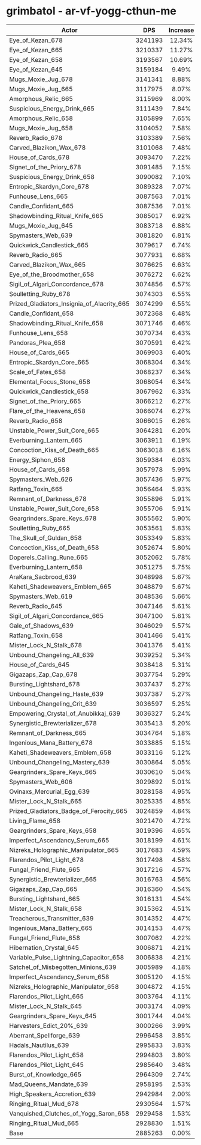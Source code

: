 # grimbatol - ar-vf-yogg-cthun-me
| Actor | DPS | Increase |
|---|:---:|:---:|
|Eye_of_Kezan_678|3241193|12.34%|
|Eye_of_Kezan_665|3210337|11.27%|
|Eye_of_Kezan_658|3193567|10.69%|
|Eye_of_Kezan_645|3159184|9.49%|
|Mugs_Moxie_Jug_678|3141341|8.88%|
|Mugs_Moxie_Jug_665|3117975|8.07%|
|Amorphous_Relic_665|3115969|8.00%|
|Suspicious_Energy_Drink_665|3111439|7.84%|
|Amorphous_Relic_658|3105899|7.65%|
|Mugs_Moxie_Jug_658|3104052|7.58%|
|Reverb_Radio_678|3103389|7.56%|
|Carved_Blazikon_Wax_678|3101068|7.48%|
|House_of_Cards_678|3093470|7.22%|
|Signet_of_the_Priory_678|3091485|7.15%|
|Suspicious_Energy_Drink_658|3090082|7.10%|
|Entropic_Skardyn_Core_678|3089328|7.07%|
|Funhouse_Lens_665|3087563|7.01%|
|Candle_Confidant_665|3087536|7.01%|
|Shadowbinding_Ritual_Knife_665|3085017|6.92%|
|Mugs_Moxie_Jug_645|3083718|6.88%|
|Spymasters_Web_639|3081820|6.81%|
|Quickwick_Candlestick_665|3079617|6.74%|
|Reverb_Radio_665|3077931|6.68%|
|Carved_Blazikon_Wax_665|3076625|6.63%|
|Eye_of_the_Broodmother_658|3076272|6.62%|
|Sigil_of_Algari_Concordance_678|3074856|6.57%|
|Soulletting_Ruby_678|3074303|6.55%|
|Prized_Gladiators_Insignia_of_Alacrity_665|3074299|6.55%|
|Candle_Confidant_658|3072368|6.48%|
|Shadowbinding_Ritual_Knife_658|3071746|6.46%|
|Funhouse_Lens_658|3070734|6.43%|
|Pandoras_Plea_658|3070591|6.42%|
|House_of_Cards_665|3069903|6.40%|
|Entropic_Skardyn_Core_665|3068304|6.34%|
|Scale_of_Fates_658|3068237|6.34%|
|Elemental_Focus_Stone_658|3068054|6.34%|
|Quickwick_Candlestick_658|3067962|6.33%|
|Signet_of_the_Priory_665|3066212|6.27%|
|Flare_of_the_Heavens_658|3066074|6.27%|
|Reverb_Radio_658|3066015|6.26%|
|Unstable_Power_Suit_Core_665|3064281|6.20%|
|Everburning_Lantern_665|3063911|6.19%|
|Concoction_Kiss_of_Death_665|3063018|6.16%|
|Energy_Siphon_658|3059384|6.03%|
|House_of_Cards_658|3057978|5.99%|
|Spymasters_Web_626|3057436|5.97%|
|Ratfang_Toxin_665|3056464|5.93%|
|Remnant_of_Darkness_678|3055896|5.91%|
|Unstable_Power_Suit_Core_658|3055706|5.91%|
|Geargrinders_Spare_Keys_678|3055562|5.90%|
|Soulletting_Ruby_665|3053561|5.83%|
|The_Skull_of_Guldan_658|3053349|5.83%|
|Concoction_Kiss_of_Death_658|3052674|5.80%|
|Doperels_Calling_Rune_665|3052062|5.78%|
|Everburning_Lantern_658|3051275|5.75%|
|AraKara_Sacbrood_639|3048998|5.67%|
|Kaheti_Shadeweavers_Emblem_665|3048879|5.67%|
|Spymasters_Web_619|3048536|5.66%|
|Reverb_Radio_645|3047146|5.61%|
|Sigil_of_Algari_Concordance_665|3047100|5.61%|
|Gale_of_Shadows_639|3046029|5.57%|
|Ratfang_Toxin_658|3041466|5.41%|
|Mister_Lock_N_Stalk_678|3041376|5.41%|
|Unbound_Changeling_All_639|3039252|5.34%|
|House_of_Cards_645|3038418|5.31%|
|Gigazaps_Zap_Cap_678|3037754|5.29%|
|Bursting_Lightshard_678|3037437|5.27%|
|Unbound_Changeling_Haste_639|3037387|5.27%|
|Unbound_Changeling_Crit_639|3036597|5.25%|
|Empowering_Crystal_of_Anubikkaj_639|3036327|5.24%|
|Synergistic_Brewterializer_678|3035413|5.20%|
|Remnant_of_Darkness_665|3034764|5.18%|
|Ingenious_Mana_Battery_678|3033885|5.15%|
|Kaheti_Shadeweavers_Emblem_658|3033116|5.12%|
|Unbound_Changeling_Mastery_639|3030864|5.05%|
|Geargrinders_Spare_Keys_665|3030610|5.04%|
|Spymasters_Web_606|3029892|5.01%|
|Ovinaxs_Mercurial_Egg_639|3028158|4.95%|
|Mister_Lock_N_Stalk_665|3025335|4.85%|
|Prized_Gladiators_Badge_of_Ferocity_665|3024859|4.84%|
|Living_Flame_658|3021470|4.72%|
|Geargrinders_Spare_Keys_658|3019396|4.65%|
|Imperfect_Ascendancy_Serum_665|3018199|4.61%|
|Nizreks_Holographic_Manipulator_665|3017683|4.59%|
|Flarendos_Pilot_Light_678|3017498|4.58%|
|Fungal_Friend_Flute_665|3017216|4.57%|
|Synergistic_Brewterializer_665|3016763|4.56%|
|Gigazaps_Zap_Cap_665|3016360|4.54%|
|Bursting_Lightshard_665|3016131|4.54%|
|Mister_Lock_N_Stalk_658|3015362|4.51%|
|Treacherous_Transmitter_639|3014352|4.47%|
|Ingenious_Mana_Battery_665|3014153|4.47%|
|Fungal_Friend_Flute_658|3007062|4.22%|
|Hibernation_Crystal_645|3006871|4.21%|
|Variable_Pulse_Lightning_Capacitor_658|3006838|4.21%|
|Satchel_of_Misbegotten_Minions_639|3005989|4.18%|
|Imperfect_Ascendancy_Serum_658|3005120|4.15%|
|Nizreks_Holographic_Manipulator_658|3004872|4.15%|
|Flarendos_Pilot_Light_665|3003764|4.11%|
|Mister_Lock_N_Stalk_645|3003174|4.09%|
|Geargrinders_Spare_Keys_645|3001744|4.04%|
|Harvesters_Edict_20%_639|3000266|3.99%|
|Aberrant_Spellforge_639|2996458|3.85%|
|Hadals_Nautilus_639|2995833|3.83%|
|Flarendos_Pilot_Light_658|2994803|3.80%|
|Flarendos_Pilot_Light_645|2985640|3.48%|
|Burst_of_Knowledge_665|2964309|2.74%|
|Mad_Queens_Mandate_639|2958195|2.53%|
|High_Speakers_Accretion_639|2942984|2.00%|
|Ringing_Ritual_Mud_678|2930564|1.57%|
|Vanquished_Clutches_of_Yogg_Saron_658|2929458|1.53%|
|Ringing_Ritual_Mud_665|2928830|1.51%|
|Base|2885263|0.00%|
